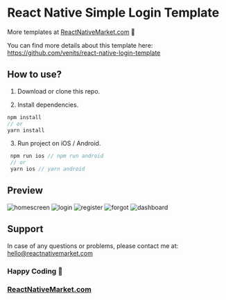 # React Native Simple Login Template

More templates at [ReactNativeMarket.com](http://reactnativemarket.com/) 💖

You can find more details about this template here:
https://github.com/venits/react-native-login-template

## How to use?

1. Download or clone this repo.

2. Install dependencies.

```js
npm install
// or
yarn install
```

3. Run project on iOS / Android.

```js
 npm run ios // npm run android
 // or
 yarn ios // yarn android
```

## Preview

![homescreen](https://raw.githubusercontent.com/venits/react-native-market/master/assets/simple-login-template/homescreen.png)
![login](https://raw.githubusercontent.com/venits/react-native-market/master/assets/simple-login-template/login.png)
![register](https://raw.githubusercontent.com/venits/react-native-market/master/assets/simple-login-template/register.png)
![forgot](https://raw.githubusercontent.com/venits/react-native-market/master/assets/simple-login-template/forgot.png)
![dashboard](https://raw.githubusercontent.com/venits/react-native-market/master/assets/simple-login-template/dashboard.png)

## Support

In case of any questions or problems, please contact me at:
[hello@reactnativemarket.com](mailto:hello@reactnativemarket.com)

### Happy Coding 💖

### [ReactNativeMarket.com](http://reactnativemarket.com/)
